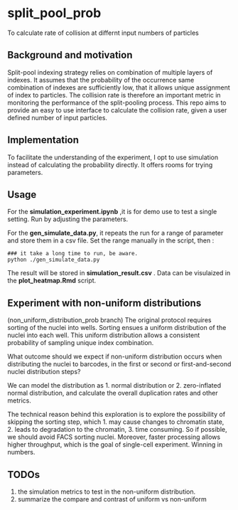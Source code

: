 # split_pool_prob
To calculate rate of collision at differnt input numbers of particles
## Background and motivation
Split-pool indexing strategy relies on combination of multiple layers of indexes. It assumes that the probability of the occurrence same combination of indexes are sufficiently low, that it allows unique assignment of index to particles. The collision rate is therefore an important metric in monitoring the performance of the split-pooling process.
This repo aims to provide an easy to use interface to calculate the collision rate, given a user defined number of input particles. 

## Implementation 
To facilitate the understanding of the experiment, I opt to use simulation instead of calculating the probability directly. It offers rooms for trying parameters. 

## Usage
For the __simulation_experiment.ipynb__ ,it is for demo use to test a single setting. Run by adjusting the parameters.

For the __gen_simulate_data.py__, it repeats the run for a range of parameter and store them in a csv file. Set the range manually in the script, then : 
```
### it take a long time to run, be aware.
python ./gen_simulate_data.py
```
The result will be stored in __simulation_result.csv__ . Data can be visulaized in the __plot_heatmap.Rmd__ script. 


## Experiment with non-uniform distributions
(non_uniform_distribution_prob branch)
The original protocol requires sorting of the nuclei into wells. Sorting ensues a uniform distribution of the nuclei into each well. This uniform distribution allows a consistent probability of sampling unique index combination. 

What outcome should we expect if non-uniform distribution occurs when distributing the nuclei to barcodes, in the first or second or first-and-second nuclei distribution steps? 

We can model the distribution as 1. normal distribution or 2. zero-inflated normal distribution, and calculate the overall duplication rates and other metrics. 

The technical reason behind this exploration is to explore the possibility of skipping the sorting step, which 1. may cause changes to chromatin state, 2. leads to degradation to the chromatin, 3. time consuming. So if possible, we should avoid FACS sorting nuclei. Moreover,  faster processing allows higher throughput, which is the goal of single-cell experiment. Winning in numbers.

## TODOs
1. the simulation metrics to test in the non-uniform distribution.
2. summarize the compare and contrast of uniform vs non-uniform